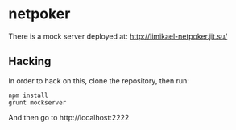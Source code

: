 netpoker
========

There is a mock server deployed at: http://limikael-netpoker.jit.su/

Hacking
-------

In order to hack on this, clone the repository, then run:

    npm install
    grunt mockserver

And then go to http://localhost:2222
